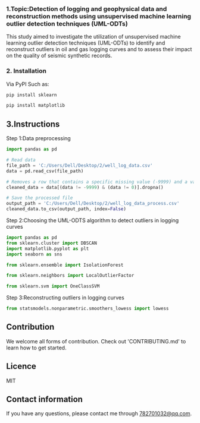 ### 1.Topic:Detection of logging and geophysical data and reconstruction methods using unsupervised machine learning outlier detection techniques (UML-ODTs)
This study aimed to investigate the utilization of unsupervised machine learning outlier detection techniques (UML-ODTs) to identify and reconstruct outliers in oil and gas logging curves and to assess their impact on the quality of seismic synthetic records.


### 2. Installation
Via PyPI
Such as:
```bash
pip install sklearn
```
```bash
pip install matplotlib
```
      

## 3.Instructions
Step 1:Data preprocessing
```python
import pandas as pd

# Read data
file_path = 'C:/Users/Dell/Desktop/2/well_log_data.csv'
data = pd.read_csv(file_path)

# Removes a row that contains a specific missing value (-9999) and a value of 0
cleaned_data = data[(data != -9999) & (data != 0)].dropna()

# Save the processed file
output_path = 'C:/Users/Dell/Desktop/2/well_log_data_process.csv'
cleaned_data.to_csv(output_path, index=False)
```
Step 2:Choosing the UML-ODTS algorithm to detect outliers in logging curves
```python
import pandas as pd
from sklearn.cluster import DBSCAN
import matplotlib.pyplot as plt
import seaborn as sns
```
```python
from sklearn.ensemble import IsolationForest
```
```python
from sklearn.neighbors import LocalOutlierFactor
```
```python
from sklearn.svm import OneClassSVM
```
Step 3:Reconstructing outliers in logging curves
```python
from statsmodels.nonparametric.smoothers_lowess import lowess
```



## Contribution

We welcome all forms of contribution. Check out 'CONTRIBUTING.md' to learn how to get started.

## Licence

MIT

## Contact information

If you have any questions, please contact me through 782701032@qq.com.
```
